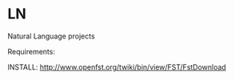 # LN
Natural Language projects 


Requirements:

INSTALL: http://www.openfst.org/twiki/bin/view/FST/FstDownload
